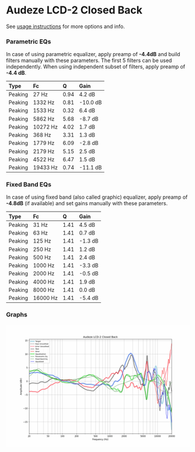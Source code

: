 # Audeze LCD-2 Closed Back
See [usage instructions](https://github.com/jaakkopasanen/AutoEq#usage) for more options and info.

### Parametric EQs
In case of using parametric equalizer, apply preamp of **-4.4dB** and build filters manually
with these parameters. The first 5 filters can be used independently.
When using independent subset of filters, apply preamp of **-4.4 dB**.

| Type    | Fc       |    Q | Gain     |
|:--------|:---------|:-----|:---------|
| Peaking | 27 Hz    | 0.94 | 4.2 dB   |
| Peaking | 1332 Hz  | 0.81 | -10.0 dB |
| Peaking | 1533 Hz  | 0.32 | 6.4 dB   |
| Peaking | 5862 Hz  | 5.68 | -8.7 dB  |
| Peaking | 10272 Hz | 4.02 | 1.7 dB   |
| Peaking | 368 Hz   | 3.31 | 1.3 dB   |
| Peaking | 1779 Hz  | 6.09 | -2.8 dB  |
| Peaking | 2179 Hz  | 5.15 | 2.5 dB   |
| Peaking | 4522 Hz  | 6.47 | 1.5 dB   |
| Peaking | 19433 Hz | 0.74 | -11.1 dB |

### Fixed Band EQs
In case of using fixed band (also called graphic) equalizer, apply preamp of **-4.8dB**
(if available) and set gains manually with these parameters.

| Type    | Fc       |    Q | Gain    |
|:--------|:---------|:-----|:--------|
| Peaking | 31 Hz    | 1.41 | 4.5 dB  |
| Peaking | 63 Hz    | 1.41 | 0.7 dB  |
| Peaking | 125 Hz   | 1.41 | -1.3 dB |
| Peaking | 250 Hz   | 1.41 | 1.2 dB  |
| Peaking | 500 Hz   | 1.41 | 2.4 dB  |
| Peaking | 1000 Hz  | 1.41 | -3.3 dB |
| Peaking | 2000 Hz  | 1.41 | -0.5 dB |
| Peaking | 4000 Hz  | 1.41 | 1.9 dB  |
| Peaking | 8000 Hz  | 1.41 | 0.0 dB  |
| Peaking | 16000 Hz | 1.41 | -5.4 dB |

### Graphs
![](./Audeze%20LCD-2%20Closed%20Back.png)